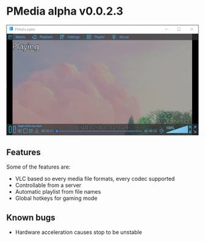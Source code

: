 # PMedia alpha v0.0.2.3
![PMedia](/images/PMedia.jpg)

## Features

Some of the features are:

* VLC based so every media file formats, every codec supported
* Controllable from a server
* Automatic playlist from file names
* Global hotkeys for gaming mode

## Known bugs

* Hardware acceleration causes stop to be unstable
